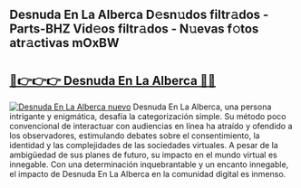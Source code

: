 ## Desnuda En La Alberca D𝚎sn𝚞dos filtr𝚊dos - Parts-BHZ Vid𝚎os filtr𝚊dos - N𝚞evas f𝚘tos atr𝚊ctivas mOxBW

# <h2><a href="http://mb2wgz.tromn.icu/?c=Desnuda+En+La+Alberca">🔗👉👉👉 Desnuda En La Alberca 🔗🔗</a></h2>

[![Desnuda En La Alberca nuevo](https://i.imgur.com/pEAQMta.gif)](http://mb2wgz.tromn.icu/?c=Desnuda+En+La+Alberca)
Desnuda En La Alberca, una persona intrigante y enigmática, desafía la categorización simple. Su método poco convencional de interactuar con audiencias en línea ha atraído y ofendido a los observadores, estimulando debates sobre el consentimiento, la identidad y las complejidades de las sociedades virtuales. A pesar de la ambigüedad de sus planes de futuro, su impacto en el mundo virtual es innegable. Con una determinación inquebrantable y un encanto innegable, el impacto de Desnuda En La Alberca en la comunidad digital es inmenso.
